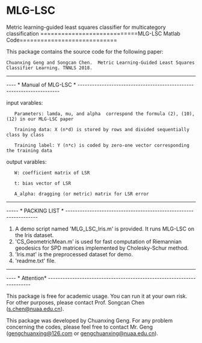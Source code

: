 # MLG-LSC
Metric learning-guided least squares classifier for multicategory classification
============================MLG-LSC Matlab Code============================

This package contains the source code for the following paper:

    Chuanxing Geng and Songcan Chen.  Metric Learning-Guided Least Squares Classifier Learning. TNNLS 2018.
______________________________________________________________________________________
---- * Manual of MLG-LSC * ----------------------------------------------------------------------

   input varables:
   
       Parameters: lamda, mu, and alpha  correspond the formula (2), (10), (12) in our MLG-LSC paper
       
       Training data: X (n*d) is stored by rows and divided sequentially class by class
       
       Training label: Y (n*c) is coded by zero-one vector corresponding the training data

   output varables:
   
       W: coefficient matrix of LSR
       
       t: bias vector of LSR
       
       A_alpha: dragging (or metric) matrix for LSR error

_________________________________________________________________________________________
----- * PACKING LIST * ------------------------------------------------------------------

1. A demo script named 'MLG_LSC_Iris.m' is provided. It runs MLG-LSC on the Iris dataset. 
2. 'CS_GeometricMean.m' is used for fast computation of Riemannian geodesics for SPD matrices implemented by  Cholesky-Schur method. 
3. 'Iris.mat' is the preprocessed dataset for demo.
4. 'readme.txt' file.
________________________________________________________________________________________
---- * Attention* -----------------------------------------------------------------------

This package is free for academic usage. You can run it at your own risk. For other purposes, please contact Prof. Songcan Chen (s.chen@nuaa.edu.cn).

This package was developed by Chuanxing Geng. For any problem concerning the codes, please feel free to contact Mr. Geng (gengchuanxing@126.com or gengchuanxing@nuaa.edu.cn).
